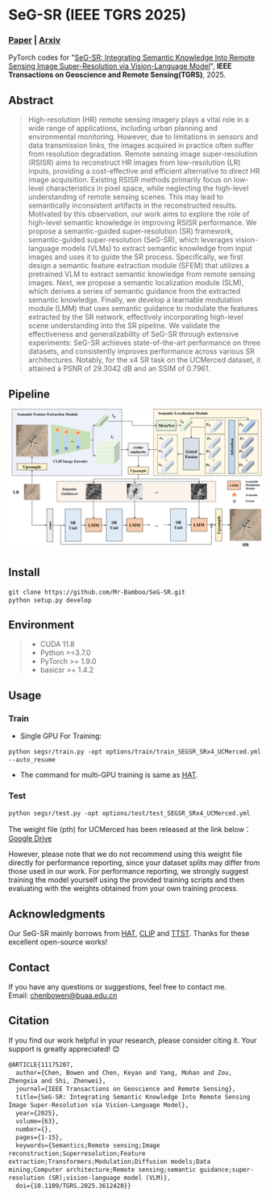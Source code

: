 # SeG-SR (IEEE TGRS 2025)
### [**Paper**](https://ieeexplore.ieee.org/document/11175207) | [**Arxiv**](https://arxiv.org/abs/2505.23010)

PyTorch codes for "[SeG-SR: Integrating Semantic Knowledge Into Remote Sensing Image Super-Resolution via Vision-Language Model](https://ieeexplore.ieee.org/document/11175207)", **IEEE Transactions on Geoscience and Remote Sensing(TGRS)**, 2025.

## Abstract
> High-resolution (HR) remote sensing imagery plays a vital role in a wide range of applications, including urban planning and environmental monitoring. However, due to limitations in sensors and data transmission links, the images acquired in practice often suffer from resolution degradation. Remote sensing image super-resolution (RSISR) aims to reconstruct HR images from low-resolution (LR) inputs, providing a cost-effective and efficient alternative to direct HR image acquisition. Existing RSISR methods primarily focus on low-level characteristics in pixel space, while neglecting the high-level understanding of remote sensing scenes. This may lead to semantically inconsistent artifacts in the reconstructed results. Motivated by this observation, our work aims to explore the role of high-level semantic knowledge in improving RSISR performance. We propose a semantic-guided super-resolution (SR) framework, semantic-guided super-resolution (SeG-SR), which leverages vision-language models (VLMs) to extract semantic knowledge from input images and uses it to guide the SR process. Specifically, we first design a semantic feature extraction module (SFEM) that utilizes a pretrained VLM to extract semantic knowledge from remote sensing images. Next, we propose a semantic localization module (SLM), which derives a series of semantic guidance from the extracted semantic knowledge. Finally, we develop a learnable modulation module (LMM) that uses semantic guidance to modulate the features extracted by the SR network, effectively incorporating high-level scene understanding into the SR pipeline. We validate the effectiveness and generalizability of SeG-SR through extensive experiments: SeG-SR achieves state-of-the-art performance on three datasets, and consistently improves performance across various SR architectures. Notably, for the x4 SR task on the UCMerced dataset, it attained a PSNR of 29.3042 dB and an SSIM of 0.7961.
## Pipeline  
 ![image](/figs/SeG-SR.png)
 
## Install
```
git clone https://github.com/Mr-Bamboo/SeG-SR.git
python setup.py develop
```

## Environment
 > * CUDA 11.8
 > * Python >=3.7.0
 > * PyTorch >= 1.9.0
 > * basicsr >= 1.4.2


## Usage

### Train
- Single GPU For Training:
```
python segsr/train.py -opt options/train/train_SEGSR_SRx4_UCMerced.yml --auto_resume
```
- The command for multi-GPU training is same as [HAT](https://github.com/XPixelGroup/HAT).

### Test
```
python segsr/test.py -opt options/test/test_SEGSR_SRx4_UCMerced.yml
```
The weight file (pth) for UCMerced has been released at the link below： [Google Drive](https://drive.google.com/drive/folders/1p9Q_3_9doJieEmg5YC1gazxDYsHO2xtg?usp=sharing) 

However, please note that we do not recommend using this weight file directly for performance reporting, since your dataset splits may differ from those used in our work. For performance reporting, we strongly suggest training the model yourself using the provided training scripts and then evaluating with the weights obtained from your own training process.

## Acknowledgments
Our SeG-SR mainly borrows from [HAT](https://github.com/XPixelGroup/HAT), [CLIP](https://github.com/openai/CLIP/tree/main/clip) and [TTST](https://github.com/XY-boy/TTST). Thanks for these excellent open-source works!

## Contact
If you have any questions or suggestions, feel free to contact me.  
Email: chenbowen@buaa.edu.cn

## Citation
If you find our work helpful in your research, please consider citing it. Your support is greatly appreciated! 😊

```
@ARTICLE{11175207,
  author={Chen, Bowen and Chen, Keyan and Yang, Mohan and Zou, Zhengxia and Shi, Zhenwei},
  journal={IEEE Transactions on Geoscience and Remote Sensing}, 
  title={SeG-SR: Integrating Semantic Knowledge Into Remote Sensing Image Super-Resolution via Vision-Language Model}, 
  year={2025},
  volume={63},
  number={},
  pages={1-15},
  keywords={Semantics;Remote sensing;Image reconstruction;Superresolution;Feature extraction;Transformers;Modulation;Diffusion models;Data mining;Computer architecture;Remote sensing;semantic guidance;super-resolution (SR);vision-language model (VLM)},
  doi={10.1109/TGRS.2025.3612420}}
```

